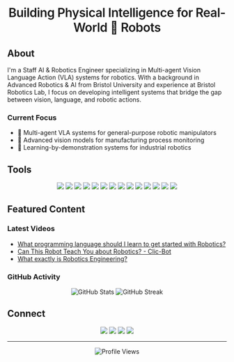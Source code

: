 <div align="center" style="font-family: -apple-system, BlinkMacSystemFont, 'Segoe UI', Roboto, Oxygen, Ubuntu, Cantarell, 'Open Sans', 'Helvetica Neue', sans-serif;">
  <h1 style="font-weight: 600; letter-spacing: -0.5px;">Building Physical Intelligence for Real-World 🤖 Robots</h1>
</div>

## About

I'm a Staff AI & Robotics Engineer specializing in Multi-agent Vision Language Action (VLA) systems for robotics. With a background in Advanced Robotics & AI from Bristol University and experience at Bristol Robotics Lab, I focus on developing intelligent systems that bridge the gap between vision, language, and robotic actions.

### Current Focus
- 🤖 Multi-agent VLA systems for general-purpose robotic manipulators
- 🎯 Advanced vision models for manufacturing process monitoring
- 🎥 Learning-by-demonstration systems for industrial robotics

## Tools

<div align="center">
  <p>
    <img src="https://img.shields.io/badge/Python-3776AB?style=for-the-badge&logo=python&logoColor=white" />
    <img src="https://img.shields.io/badge/C%2B%2B-00599C?style=for-the-badge&logo=c%2B%2B&logoColor=white" />
    <img src="https://img.shields.io/badge/ROS-22314E?style=for-the-badge&logo=ros&logoColor=white" />
    <img src="https://img.shields.io/badge/PyTorch-EE4C2C?style=for-the-badge&logo=pytorch&logoColor=white" />
    <img src="https://img.shields.io/badge/TensorFlow-FF6F00?style=for-the-badge&logo=tensorflow&logoColor=white" />
    <img src="https://img.shields.io/badge/LangChain-121212?style=for-the-badge&logo=langchain&logoColor=white" />
    <img src="https://img.shields.io/badge/CrewAI-00A67E?style=for-the-badge&logo=python&logoColor=white" />
    <img src="https://img.shields.io/badge/AutoGPT-00A67E?style=for-the-badge&logo=autogpt&logoColor=white" />
    <img src="https://img.shields.io/badge/Kubernetes-326CE5?style=for-the-badge&logo=kubernetes&logoColor=white" />
    <img src="https://img.shields.io/badge/Docker-2496ED?style=for-the-badge&logo=docker&logoColor=white" />
    <img src="https://img.shields.io/badge/Weights_&_Biases-FFBE00?style=for-the-badge&logo=weightsandbiases&logoColor=black" />
    <img src="https://img.shields.io/badge/NVIDIA-76B900?style=for-the-badge&logo=nvidia&logoColor=white" />
    <img src="https://img.shields.io/badge/Jetson-76B900?style=for-the-badge&logo=nvidia&logoColor=white" />
    <img src="https://img.shields.io/badge/STM32-03234B?style=for-the-badge&logo=stmicroelectronics&logoColor=white" />
  </p>
</div>

## Featured Content

### Latest Videos
- [What programming language should I learn to get started with Robotics?](https://www.youtube.com/watch?v=DTBSpbNhaCs)
- [Can This Robot Teach You about Robotics? - Clic-Bot](https://www.youtube.com/watch?v=n8pA9jj6Idk)
- [What exactly is Robotics Engineering?](https://www.youtube.com/watch?v=NlOcSPDFnk0)

### GitHub Activity
<div align="center">
  <img src="https://github-readme-stats.vercel.app/api?username=mayurhulke&show_icons=true&theme=transparent&hide_border=true&count_private=true" alt="GitHub Stats" />
  <img src="https://github-readme-streak-stats.herokuapp.com/?user=mayurhulke&theme=transparent&hide_border=true" alt="GitHub Streak" />
</div>

## Connect

<div align="center">
  <a href="https://www.youtube.com/c/LetsTalkWithRobots"><img src="https://img.shields.io/badge/YouTube-FF0000?style=flat-square&logo=youtube&logoColor=white" /></a>
  <a href="https://www.instagram.com/themayurhulk/"><img src="https://img.shields.io/badge/Instagram-E4405F?style=flat-square&logo=instagram&logoColor=white" /></a>
  <a href="https://www.linkedin.com/in/mayurhulke/"><img src="https://img.shields.io/badge/LinkedIn-0A66C2?style=flat-square&logo=linkedin&logoColor=white" /></a>
  <a href="https://x.com/LetstalkRobots"><img src="https://img.shields.io/badge/Twitter-1DA1F2?style=flat-square&logo=twitter&logoColor=white" /></a>
</div>

---

<div align="center">
  <img src="https://komarev.com/ghpvc/?username=mayurhulke&color=blueviolet&style=flat-square" alt="Profile Views" />
</div>
